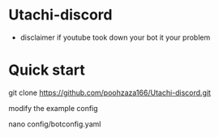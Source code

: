 # Utachi-discord
* disclaimer if youtube took down your bot it your problem

# Quick start
git clone https://github.com/poohzaza166/Utachi-discord.git

modify the example config

nano config/botconfig.yaml
